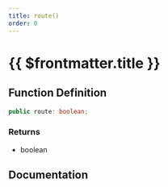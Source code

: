 ```yaml
---
title: route()
order: 0
---
```


# {{ $frontmatter.title }}

<!--@include: ./route_partial_header.md-->

## Function Definition

```ts
public route: boolean;
```

### Returns

* boolean

## Documentation

<!--@include: ./route_partial_footer.md-->
